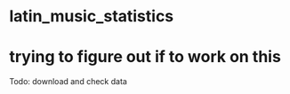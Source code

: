 # latin_music_statistics

# trying to figure out if to work on this
Todo:
download and check  data 

